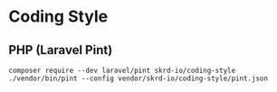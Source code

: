 # Coding Style

## PHP (Laravel Pint)

```
composer require --dev laravel/pint skrd-io/coding-style
./vendor/bin/pint --config vendor/skrd-io/coding-style/pint.json
```
